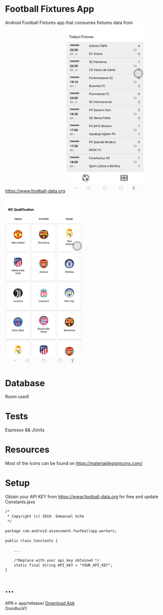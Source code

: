 # Football Fixtures App
Android Football Fixtures app that consumes fixtures data from https://www.football-data.org
<img src="device-2019-08-19-203855.png" width="50%" height="50%"/>

<img src="device-2019-08-19-204156.png" width="50%" height="50%"/>

# Database
Room used!

# Tests
Espresso && JUnits

# Resources
Most of the icons can be found on https://materialdesignicons.com/

# Setup
Obtain your API KEY from https://www.football-data.org for free and update Constants.java

```
/*
 * Copyright (c) 2019. Emmanuel Uche
 */

package com.android.assessment.footballapp.workers;

public class Constants {

    ...
    
    /*Replace with your api_key obtained */
    static final String API_KEY = "YOUR_API_KEY";
}

```

# ...
APK-> app/release/
<a href="/app/release/app-release.apk">Download Apk</a>
<br/>
Goodluck!!
